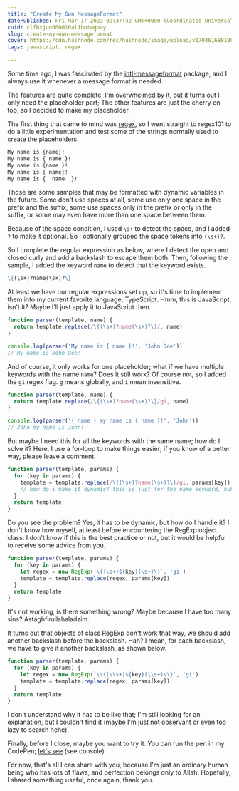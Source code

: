 ```yaml
---
title: "Create My Own MessageFormat"
datePublished: Fri Mar 17 2023 02:37:42 GMT+0000 (Coordinated Universal Time)
cuid: clfbxjun600010al1botwgnay
slug: create-my-own-messageformat
cover: https://cdn.hashnode.com/res/hashnode/image/upload/v1704616881006/ef8aeb2f-4484-4cd6-96f9-fcb371b87cc5.jpeg
tags: javascript, regex

---
```


Some time ago, I was fascinated by the [intl-messageformat](https://formatjs.io/docs/intl-messageformat) package, and I always use it whenever a message format is needed.

The features are quite complete; I'm overwhelmed by it, but it turns out I only need the placeholder part; The other features are just the cherry on top, so I decided to make my placeholder.

The first thing that came to mind was [regex](https://en.wikipedia.org/wiki/Regular_expression), so I went straight to regex101 to do a little experimentation and test some of the strings normally used to create the placeholders.

```markdown
My name is {name}!
My name is { name }!
My name is {name }!
My name is { name}!
My name is {  name  }!
```

Those are some samples that may be formatted with dynamic variables in the future. Some don't use spaces at all, some use only one space in the prefix and the suffix, some use spaces only in the prefix or only in the suffix, or some may even have more than one space between them.

Because of the space condition, I used `\s+` to detect the space, and I added `?` to make it optional. So I optionally grouped the space tokens into `(\s+)?`.

So I complete the regular expression as below, where I detect the open and closed curly and add a backslash to escape them both. Then, following the sample, I added the keyword `name` to detect that the keyword exists.

```markdown
\{(\s+)?name(\s+)?\}
```

At least we have our regular expressions set up, so it's time to implement them into my current favorite language, TypeScript. Hmm, this is JavaScript, isn't it? Maybe I'll just apply it to JavaScript then.

```javascript
function parser(template, name) {
  return template.replace(/\{(\s+)?name(\s+)?\}/, name)
}

console.log(parser('My name is { name }!', 'John Doe'))
// My name is John Doe!
```

And of course, it only works for one placeholder; what if we have multiple keywords with the name `name`? Does it still work? Of course not, so I added the `gi` regex flag. `g` means globally, and `i` mean insensitive.

```javascript
function parser(template, name) {
  return template.replace(/\{(\s+)?name(\s+)?\}/gi, name)
}

console.log(parser('{ name } my name is { name }!', 'John'))
// John my name is John!
```

But maybe I need this for all the keywords with the same name; how do I solve it? Here, I use a for-loop to make things easier; if you know of a better way, please leave a comment.

```javascript
function parser(template, params) {
  for (key in params) {
    template = template.replace(/\{(\s+)?name(\s+)?\}/gi, params[key])
    // how do i make it dynamic? this is just for the name keyword, huh :(
  }
  return template
}
```

Do you see the problem? Yes, it has to be dynamic, but how do I handle it? I don't know how myself, at least before encountering the RegExp object class. I don't know if this is the best practice or not, but it would be helpful to receive some advice from you.

```javascript
function parser(template, params) {
  for (key in params) {
    let regex = new RegExp(`\{(\s+)${key}(\s+)\}`, 'gi')
    template = template.replace(regex, params[key])
  }
  return template
}
```

It's not working, is there something wrong? Maybe because I have too many sins? Astaghfirullahaladzim.

It turns out that objects of class RegExp don't work that way, we should add another backslash before the backslash. Hah? I mean, for each backslash, we have to give it another backslash, as shown below.

```javascript
function parser(template, params) {
  for (key in params) {
    let regex = new RegExp(`\\{(\\s+)${key}(\\s+)\\}`, 'gi')
    template = template.replace(regex, params[key])
  }
  return template
}
```

I don't understand why it has to be like that; I'm still looking for an explanation, but I couldn't find it (maybe I'm just not observant or even too lazy to search hehe).

Finally, before I close, maybe you want to try it. You can run the pen in my CodePen; [let's see](https://codepen.io/sooluh/pen/PodexKQ) (see console).

For now, that's all I can share with you, because I'm just an ordinary human being who has lots of flaws, and perfection belongs only to Allah. Hopefully, I shared something useful, once again, thank you.